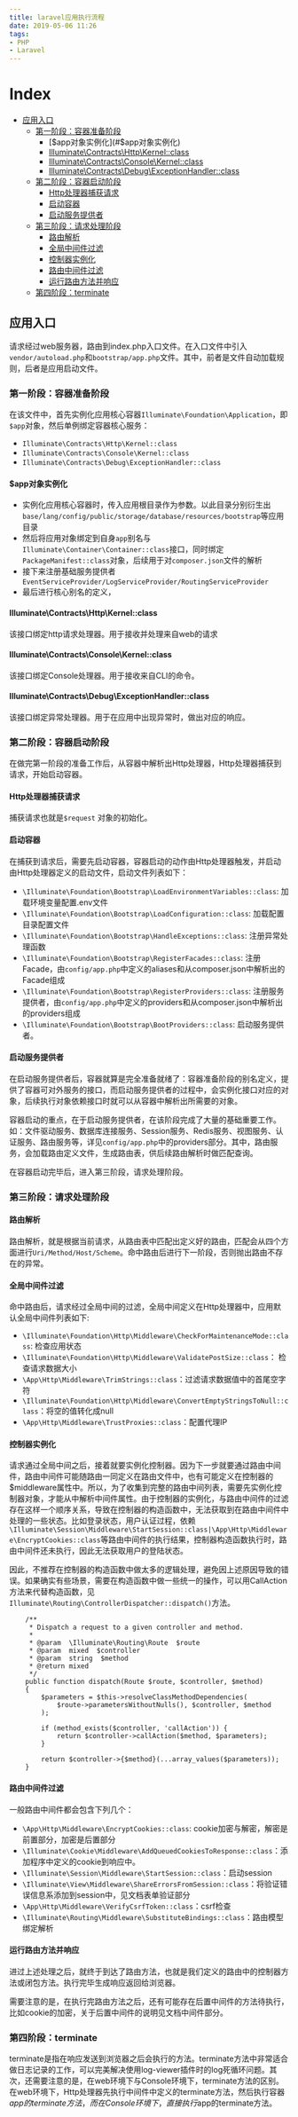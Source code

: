 ```yaml
---
title: laravel应用执行流程
date: 2019-05-06 11:26
tags:
- PHP
- Laravel
---
```


# Index
 - [应用入口](#应用入口)
    - [第一阶段：容器准备阶段](#第一阶段：容器准备阶段)
        - [$app对象实例化](#$app对象实例化)
        - [Illuminate\Contracts\Http\Kernel::class](#Illuminate\Contracts\Http\Kernel::class)
        - [Illuminate\Contracts\Console\Kernel::class](#Illuminate\Contracts\Console\Kernel::class)
        - [Illuminate\Contracts\Debug\ExceptionHandler::class](#Illuminate\Contracts\Debug\ExceptionHandler::class)
    - [第二阶段：容器启动阶段](#第二阶段：容器启动阶段)
        - [Http处理器捕获请求](#Http处理器捕获请求)
        - [启动容器](#启动容器)
        - [启动服务提供者](#启动服务提供者)
    - [第三阶段：请求处理阶段](#第三阶段：请求处理阶段)
        - [路由解析](#路由解析)
        - [全局中间件过滤](#全局中间件过滤)
        - [控制器实例化](#控制器实例化)
        - [路由中间件过滤](#路由中间件过滤)
        - [运行路由方法并响应](#运行路由方法并响应)
    - [第四阶段：terminate](#第四阶段：terminate)


## 应用入口
请求经过web服务器，路由到index.php入口文件。在入口文件中引入`vendor/autoload.php`和`bootstrap/app.php`文件。其中，前者是文件自动加载规则，后者是应用启动文件。

### 第一阶段：容器准备阶段
在该文件中，首先实例化应用核心容器`Illuminate\Foundation\Application`，即`$app`对象，然后单例绑定容器核心服务：
- `Illuminate\Contracts\Http\Kernel::class`
- `Illuminate\Contracts\Console\Kernel::class`
- `Illuminate\Contracts\Debug\ExceptionHandler::class`

#### $app对象实例化
- 实例化应用核心容器时，传入应用根目录作为参数。以此目录分别衍生出`base/lang/config/public/storage/database/resources/bootstrap`等应用目录
- 然后将应用对象绑定到自身`app`别名与`Illuminate\Container\Container::class`接口，同时绑定`PackageManifest::class`对象，后续用于对`composer.json`文件的解析
- 接下来注册基础服务提供者`EventServiceProvider/LogServiceProvider/RoutingServiceProvider`
- 最后进行核心别名的定义，

#### Illuminate\Contracts\Http\Kernel::class
该接口绑定http请求处理器。用于接收并处理来自web的请求

#### Illuminate\Contracts\Console\Kernel::class
该接口绑定Console处理器。用于接收来自CLI的命令。

#### Illuminate\Contracts\Debug\ExceptionHandler::class
该接口绑定异常处理器。用于在应用中出现异常时，做出对应的响应。

### 第二阶段：容器启动阶段
在做完第一阶段的准备工作后，从容器中解析出Http处理器，Http处理器捕获到请求，开始启动容器。

#### Http处理器捕获请求
捕获请求也就是`$request` 对象的初始化。

#### 启动容器
在捕获到请求后，需要先启动容器，容器启动的动作由Http处理器触发，并启动由Http处理器定义的启动文件，启动文件列表如下：

- `\Illuminate\Foundation\Bootstrap\LoadEnvironmentVariables::class`: 加载环境变量配置.env文件
- `\Illuminate\Foundation\Bootstrap\LoadConfiguration::class`: 加载配置目录配置文件
- `\Illuminate\Foundation\Bootstrap\HandleExceptions::class`: 注册异常处理函数
- `\Illuminate\Foundation\Bootstrap\RegisterFacades::class`: 注册Facade，由`config/app.php`中定义的aliases和从composer.json中解析出的Facade组成
- `\Illuminate\Foundation\Bootstrap\RegisterProviders::class`: 注册服务提供者，由`config/app.php`中定义的providers和从composer.json中解析出的providers组成
- `\Illuminate\Foundation\Bootstrap\BootProviders::class`: 启动服务提供者。

#### 启动服务提供者

在启动服务提供者后，容器就算是完全准备就绪了：容器准备阶段的别名定义，提供了容器可对外服务的接口，而启动服务提供者的过程中，会实例化接口对应的对象，后续执行对象依赖接口时就可以从容器中解析出所需要的对象。

容器启动的重点，在于启动服务提供者，在该阶段完成了大量的基础重要工作。如：文件驱动服务、数据库连接服务、Session服务、Redis服务、视图服务、认证服务、路由服务等，详见`config/app.php`中的providers部分。其中，路由服务，会加载路由定义文件，生成路由表，供后续路由解析时做匹配查询。

在容器启动完毕后，进入第三阶段，请求处理阶段。

### 第三阶段：请求处理阶段

#### 路由解析
路由解析，就是根据当前请求，从路由表中匹配出定义好的路由，匹配会从四个方面进行`Uri/Method/Host/Scheme`。命中路由后进行下一阶段，否则抛出路由不存在的异常。

#### 全局中间件过滤
命中路由后，请求经过全局中间的过滤，全局中间定义在Http处理器中，应用默认全局中间件列表如下:
- `\Illuminate\Foundation\Http\Middleware\CheckForMaintenanceMode::class`: 检查应用状态
- `\Illuminate\Foundation\Http\Middleware\ValidatePostSize::class`： 检查请求数据大小
- `\App\Http\Middleware\TrimStrings::class`：过滤请求数据值中的首尾空字符
- `\Illuminate\Foundation\Http\Middleware\ConvertEmptyStringsToNull::class`：将空的值转化成null
- `\App\Http\Middleware\TrustProxies::class`：配置代理IP

#### 控制器实例化
请求通过全局中间之后，接着就要实例化控制器。因为下一步就要通过路由中间件，路由中间件可能随路由一同定义在路由文件中，也有可能定义在控制器的$middleware属性中。所以，为了收集到完整的路由中间列表，需要先实例化控制器对象，才能从中解析中间件属性。由于控制器的实例化，与路由中间件的过滤存在这样一个顺序关系，导致在控制器的构造函数中，无法获取到在路由中间件中处理的一些状态。比如登录状态，用户认证过程，依赖`\Illuminate\Session\Middleware\StartSession::class|\App\Http\Middleware\EncryptCookies::class`等路由中间件的执行结果，控制器构造函数执行时，路由中间件还未执行，因此无法获取用户的登陆状态。

因此，不推荐在控制器的构造函数中做太多的逻辑处理，避免因上述原因导致的错误。如果确实有些场景，需要在构造函数中做一些统一的操作，可以用CallAction方法来代替构造函数，见`Illuminate\Routing\ControllerDispatcher::dispatch()`方法。
```
    /**
     * Dispatch a request to a given controller and method.
     *
     * @param  \Illuminate\Routing\Route  $route
     * @param  mixed  $controller
     * @param  string  $method
     * @return mixed
     */
    public function dispatch(Route $route, $controller, $method)
    {
        $parameters = $this->resolveClassMethodDependencies(
            $route->parametersWithoutNulls(), $controller, $method
        );

        if (method_exists($controller, 'callAction')) {
            return $controller->callAction($method, $parameters);
        }

        return $controller->{$method}(...array_values($parameters));
    }
```

#### 路由中间件过滤
一般路由中间件都会包含下列几个：

- `\App\Http\Middleware\EncryptCookies::class`: cookie加密与解密，解密是前置部分，加密是后置部分
- `\Illuminate\Cookie\Middleware\AddQueuedCookiesToResponse::class`：添加程序中定义的cookie到响应中。
- `\Illuminate\Session\Middleware\StartSession::class`：启动session
- `\Illuminate\View\Middleware\ShareErrorsFromSession::class`：将验证错误信息系添加到session中，见文档表单验证部分
- `\App\Http\Middleware\VerifyCsrfToken::class`：csrf检查
- `\Illuminate\Routing\Middleware\SubstituteBindings::class`：路由模型绑定解析

#### 运行路由方法并响应
进过上述处理之后，就终于到达了路由方法，也就是我们定义的路由中的控制器方法或闭包方法。执行完毕生成响应返回给浏览器。

需要注意的是，在执行完路由方法之后，还有可能存在后置中间件的方法待执行，比如cookie的加密，关于后置中间件的说明见文档中间件部分。

### 第四阶段：terminate
terminate是指在响应发送到浏览器之后会执行的方法。terminate方法中非常适合做日志记录的工作，可以完美解决使用log-viewer插件时的log死循环问题。其次，还需要注意的是，在web环境下与Console环境下，terminate方法的区别。在web环境下，Http处理器先执行中间件中定义的terminate方法，然后执行容器$app的terminate方法，而在Console环境下，直接执行$app的terminate方法。

